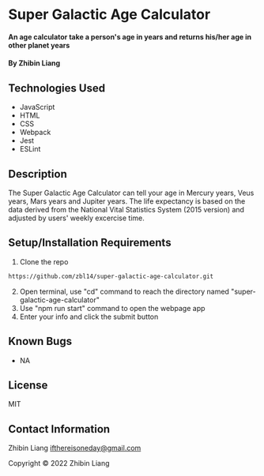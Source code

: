 # Super Galactic Age Calculator

#### An age calculator take a person's age in years and returns his/her age in other planet years

#### By Zhibin Liang

## Technologies Used

* JavaScript
* HTML
* CSS
* Webpack
* Jest
* ESLint

## Description
The Super Galactic Age Calculator can tell your age in Mercury years, Veus years, Mars years and Jupiter years. The life expectancy is based on the data derived from the National Vital Statistics System (2015 version) and adjusted by users' weekly excercise time.  

## Setup/Installation Requirements
1. Clone the repo
```sh
https://github.com/zbl14/super-galactic-age-calculator.git
```
2. Open terminal, use "cd" command to reach the directory named "super-galactic-age-calculator"
3. Use "npm run start" command to open the webpage app  
4. Enter your info and click the submit button 

## Known Bugs
* NA

## License
MIT

## Contact Information
Zhibin Liang <ifthereisoneday@gmail.com>

Copyright &copy; 2022 Zhibin Liang